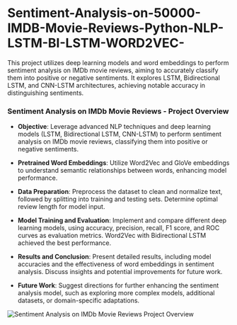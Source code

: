 # Sentiment-Analysis-on-50000-IMDB-Movie-Reviews-Python-NLP-LSTM-BI-LSTM-WORD2VEC-
This project utilizes deep learning models and word embeddings to perform sentiment analysis on IMDb movie reviews, aiming to accurately classify them into positive or negative sentiments. It explores LSTM, Bidirectional LSTM, and CNN-LSTM architectures, achieving notable accuracy in distinguishing sentiments.



### Sentiment Analysis on IMDb Movie Reviews - Project Overview

- **Objective**: Leverage advanced NLP techniques and deep learning models (LSTM, Bidirectional LSTM, CNN-LSTM) to perform sentiment analysis on IMDb movie reviews, classifying them into positive or negative sentiments.

- **Pretrained Word Embeddings**: Utilize Word2Vec and GloVe embeddings to understand semantic relationships between words, enhancing model performance.

- **Data Preparation**: Preprocess the dataset to clean and normalize text, followed by splitting into training and testing sets. Determine optimal review length for model input.

- **Model Training and Evaluation**: Implement and compare different deep learning models, using accuracy, precision, recall, F1 score, and ROC curves as evaluation metrics. Word2Vec with Bidirectional LSTM achieved the best performance.

- **Results and Conclusion**: Present detailed results, including model accuracies and the effectiveness of word embeddings in sentiment analysis. Discuss insights and potential improvements for future work.

- **Future Work**: Suggest directions for further enhancing the sentiment analysis model, such as exploring more complex models, additional datasets, or domain-specific adaptations.

![Sentiment Analysis on IMDb Movie Reviews Project Overview](https://github.com/GaneshkrishnaL/Sentiment-Analysis-on-50000-IMDB-Movie-Reviews-Python-NLP-LSTM-BI-LSTM-WORD2VEC-/assets/92093823/bc1a2b7f-9cc4-4071-b1a9-858ae09c3066)





















